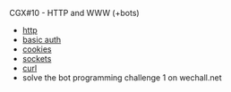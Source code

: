 CGX#10 - HTTP and WWW (+bots)

 - [http](https://en.wikipedia.org/wiki/Hypertext_Transfer_Protocol)
 - [basic auth](https://en.wikipedia.org/wiki/Basic_access_authentication)
 - [cookies](https://en.wikipedia.org/wiki/HTTP_cookie)
 - [sockets](https://en.wikipedia.org/wiki/TCP/IP_Illustrated)
 - [curl](https://en.wikipedia.org/wiki/CURL)
 - solve the bot programming challenge 1 on wechall.net
